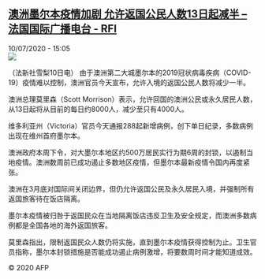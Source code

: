 <!--1594392984000-->
[澳洲墨尔本疫情加剧 允许返国公民人数13日起减半 – 法国国际广播电台 - RFI](http://www.rfi.fr//cn/contenu/20200710-%E6%BE%B3%E6%B4%B2%E5%A2%A8%E5%B0%94%E6%9C%AC%E7%96%AB%E6%83%85%E5%8A%A0%E5%89%A7-%E5%85%81%E8%AE%B8%E8%BF%94%E5%9B%BD%E5%85%AC%E6%B0%91%E4%BA%BA%E6%95%B013%E6%97%A5%E8%B5%B7%E5%87%8F%E5%8D%8A)
------

<div>10/07/2020 - 15:05</div><img src="https://s.rfi.fr/media/display/5e8cc9da-c2b7-11ea-87be-005056a964fe/w:310/p:16x9/int0016b.200710210502.jpg"><div class="t-content__body u-clearfix"><div class="m-interstitial"></div><p>（法新社雪梨10日电）    由于澳洲第二大城墨尔本的2019冠状病毒疾病（COVID-19）疫情难以控制，澳洲官员今天宣布，允许入境的返国公民人数将减少一半。</p><p>    澳洲总理莫里森（Scott Morrison）表示，允许回国的澳洲公民或永久居民人数，从13日起将从目前的每日约8000人，减少至只有4000人。</p><p>    维多利亚州（Victoria）官员今天通报288起新增病例，创下单日纪录，多数病例出现在维州首府墨尔本。</p><p>    澳洲政府本周下令，对大墨尔本地区约500万居民实行为期6周的封锁，以遏制当地疫情。澳洲数周前已成功遏止多数地区疫情，但墨尔本最新疫情令国内再度紧张。</p><p>    澳洲在3月底对国际间关闭边界，但仍允许返国公民及永久居民入境，并强制所有返国旅客待在饭店隔离。</p><p>    墨尔本疫情被归咎于返国民众在当地隔离饭店违反卫生及安全规定，而澳洲多数病例都是全国各地的海外返国旅客。</p><p>    莫里森指出，限制返国民众人数仍将实施，直到墨尔本疫情获得控制为止。卫生官员指称，墨尔本封锁措施是否能成功遏止病例激增，将要数周时间才能知道成效。</p><p class="t-copyright">© 2020 AFP</p>        </div>
